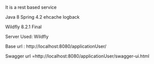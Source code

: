 It is a rest based service

Java 8
Spring 4.2
ehcache
logback

Wildfly 8.2.1 Final

Server Used: Wildfly

Base url : http://localhost:8080/applicationUser/

Swagger url =http://localhost:8080/applicationUser/swagger-ui.html
